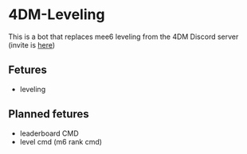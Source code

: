 # 4DM-Leveling

This is a bot that replaces mee6 leveling from the 4DM Discord server (invite is [here](https://discord.gg/PGH4jVWN))


## Fetures

- leveling

## Planned fetures

- leaderboard CMD
- level cmd (m6 rank cmd)



